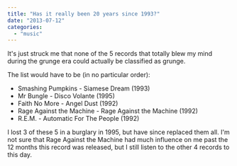 ```yaml
---
title: "Has it really been 20 years since 1993?"
date: "2013-07-12"
categories: 
  - "music"
---
```


It's just struck me that none of the 5 records that totally blew my mind during the grunge era could actually be classified as grunge.

The list would have to be (in no particular order):

- Smashing Pumpkins - Siamese Dream (1993)
- Mr Bungle - Disco Volante (1995)
- Faith No More - Angel Dust (1992)
- Rage Against the Machine - Rage Against the Machine (1992)
- R.E.M. - Automatic For The People (1992)

I lost 3 of these 5 in a burglary in 1995, but have since replaced them all. I'm not sure that Rage Against the Machine had much influence on me past the 12 months this record was released, but I still listen to the other 4 records to this day.
